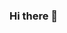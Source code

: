 ### Hi there 👋

<!--
**CALLMELARE/CALLMELARE** is a ✨ _special_ ✨ repository because its `README.md` (this file) appears on your GitHub profile.
